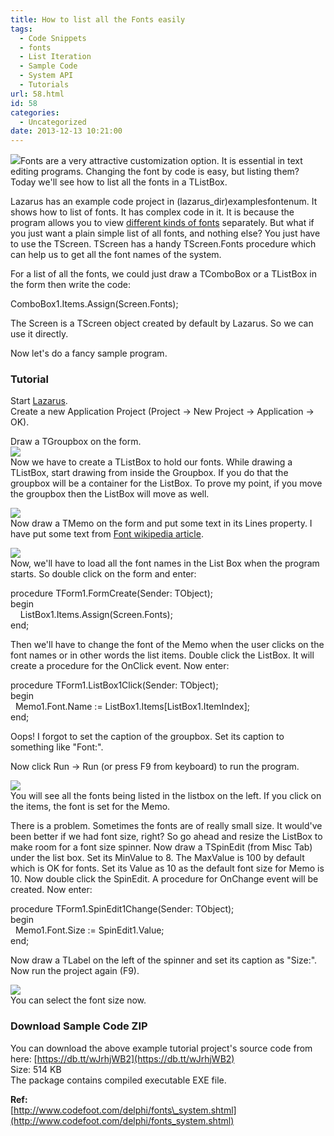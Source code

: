 ```yaml
---
title: How to list all the Fonts easily
tags:
  - Code Snippets
  - fonts
  - List Iteration
  - Sample Code
  - System API
  - Tutorials
url: 58.html
id: 58
categories:
  - Uncategorized
date: 2013-12-13 10:21:00
---
```


![](http://3.bp.blogspot.com/-cxq5Z_mw8Os/UqreGJgnDfI/AAAAAAAABVs/B4vr2I1CIO8/s1600/font-list-3.gif)Fonts are a very attractive customization option. It is essential in text editing programs. Changing the font by code is easy, but listing them? Today we'll see how to list all the fonts in a TListBox.  
  
  
Lazarus has an example code project in (lazarus\_dir)examplesfontenum. It shows how to list of fonts. It has complex code in it. It is because the program allows you to view [different kinds of fonts](http://forum.lazarus.freepascal.org/index.php?topic=20193.0) separately. But what if you just want a plain simple list of all fonts, and nothing else? You just have to use the TScreen. TScreen has a handy TScreen.Fonts procedure which can help us to get all the font names of the system.  
  
For a list of all the fonts, we could just draw a TComboBox or a TListBox in the form then write the code:  

ComboBox1.Items.Assign(Screen.Fonts);

  
The Screen is a TScreen object created by default by Lazarus. So we can use it directly.  
  
Now let's do a fancy sample program.  
  

### Tutorial

  
Start [Lazarus](http://www.lazarus.freepascal.org/).  
Create a new Application Project (Project -> New Project -> Application -> OK).  
  
Draw a TGroupbox on the form.  
![](http://4.bp.blogspot.com/-lN4avUquUU0/UqrQH30NMWI/AAAAAAAABUw/UmsuYJ9SyKs/s1600/lazarus-font-list-1.gif)  
Now we have to create a TListBox to hold our fonts. While drawing a TListBox, start drawing from inside the Groupbox. If you do that the groupbox will be a container for the ListBox. To prove my point, if you move the groupbox then the ListBox will move as well.  
  
![](http://3.bp.blogspot.com/-fTGrGSezbiM/UqrRWIlSIdI/AAAAAAAABU4/4y9gIsW0esw/s1600/lazarus-font-list-2.gif)  
Now draw a TMemo on the form and put some text in its Lines property. I have put some text from [Font wikipedia article](http://en.wikipedia.org/wiki/Font).  
  
![](http://1.bp.blogspot.com/-Rk7mDuwHkes/UqrS_UaCTqI/AAAAAAAABVE/2Kua27tjfdY/s1600/lazarus-font-list-3.gif)  
Now, we'll have to load all the font names in the List Box when the program starts. So double click on the form and enter:  
  

procedure TForm1.FormCreate(Sender: TObject);  
begin  
    ListBox1.Items.Assign(Screen.Fonts);  
end;

  
Then we'll have to change the font of the Memo when the user clicks on the font names or in other words the list items. Double click the ListBox. It will create a procedure for the OnClick event. Now enter:  
  

procedure TForm1.ListBox1Click(Sender: TObject);  
begin  
  Memo1.Font.Name := ListBox1.Items\[ListBox1.ItemIndex\];  
end;

  
Oops! I forgot to set the caption of the groupbox. Set its caption to something like "Font:".  
  
Now click Run -> Run (or press F9 from keyboard) to run the program.  
  
![](http://2.bp.blogspot.com/-KsiGsNuZeOM/UqrV5wn3SbI/AAAAAAAABVQ/Bub6_-mQk6I/s1600/lazarus-font-list-4.gif)  
You will see all the fonts being listed in the listbox on the left. If you click on the items, the font is set for the Memo.  
  
There is a problem. Sometimes the fonts are of really small size. It would've been better if we had font size, right? So go ahead and resize the ListBox to make room for a font size spinner. Now draw a TSpinEdit (from Misc Tab) under the list box. Set its MinValue to 8. The MaxValue is 100 by default which is OK for fonts. Set its Value as 10 as the default font size for Memo is 10. Now double click the SpinEdit. A procedure for OnChange event will be created. Now enter:  
  

procedure TForm1.SpinEdit1Change(Sender: TObject);  
begin  
  Memo1.Font.Size := SpinEdit1.Value;  
end;

  
Now draw a TLabel on the left of the spinner and set its caption as "Size:". Now run the project again (F9).  
  
![](http://4.bp.blogspot.com/-eaWqhtaJyAo/UqrX4IsprQI/AAAAAAAABVc/CbV_5bk4528/s1600/lazarus-font-list-5.gif)  
You can select the font size now.  
  
  

### Download Sample Code ZIP

You can download the above example tutorial project's source code from here: [https://db.tt/wJrhjWB2](https://db.tt/wJrhjWB2)  
Size: 514 KB  
The package contains compiled executable EXE file.  
  
**Ref:**  
[http://www.codefoot.com/delphi/fonts\_system.shtml](http://www.codefoot.com/delphi/fonts_system.shtml)